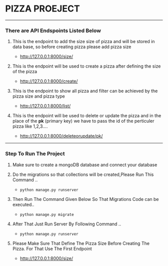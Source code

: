 # PIZZA PROEJECT
---
### There are API Endspoints Listed Below
1. This is the endpoint to add the size size of pizza and will be stored in data base, so before creating pizza please add pizza size 
   * http://127.0.0.1:8000/size/
   
2. This is the endpoint will be used to create a pizza after defining the size of the pizza
   * http://127.0.0.1:8000/create/
   
3. This is the endpoint to show all pizza and filter can be achieved by the pizza size and pizza type
   * http://127.0.0.1:8000/list/
   
4. This is the endpoint will be used to delete or update the pizza and in the place of the **pk** (primary key) we have to pass the id of the perticuler pizza like 1,2,3....
   * http://127.0.0.1:8000/deleteorupdate/pk/

---
### Step To Run The Project
1. Make sure to create a mongoDB database and connect your database

3. Do the migrations so that collections will be created,Please Run This Command ..
   * ` python manage.py runserver `
   
4. Then Run The Command Given Below So That Migrations Code can be executed..
   * `python manage.py migrate `
   
5. After That Just Run Server By Following Command .. 
   * `python manage.py runserver `
   
6. Please Make Sure That Define The Pizza Size Before Creating The Pizza. For That Use The First Endpoint  
   * http://127.0.0.1:8000/size/
